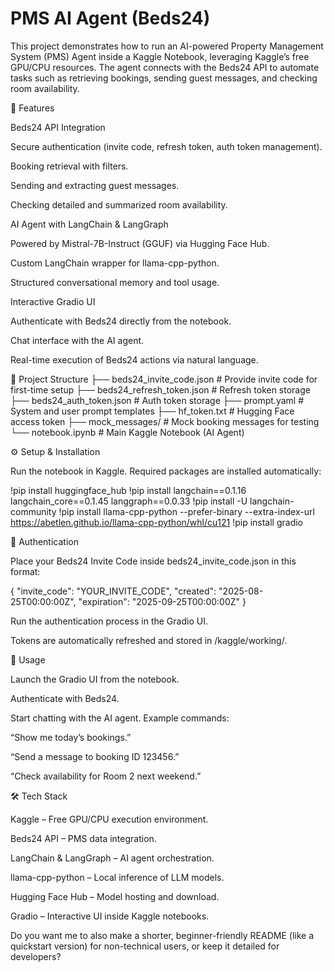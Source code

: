 # PMS AI Agent (Beds24)

This project demonstrates how to run an AI-powered Property Management System (PMS) Agent inside a Kaggle Notebook, leveraging Kaggle’s free GPU/CPU resources. The agent connects with the Beds24 API to automate tasks such as retrieving bookings, sending guest messages, and checking room availability.

🚀 Features

Beds24 API Integration

Secure authentication (invite code, refresh token, auth token management).

Booking retrieval with filters.

Sending and extracting guest messages.

Checking detailed and summarized room availability.

AI Agent with LangChain & LangGraph

Powered by Mistral-7B-Instruct (GGUF) via Hugging Face Hub.

Custom LangChain wrapper for llama-cpp-python.

Structured conversational memory and tool usage.

Interactive Gradio UI

Authenticate with Beds24 directly from the notebook.

Chat interface with the AI agent.

Real-time execution of Beds24 actions via natural language.

📂 Project Structure
├── beds24_invite_code.json      # Provide invite code for first-time setup
├── beds24_refresh_token.json    # Refresh token storage
├── beds24_auth_token.json       # Auth token storage
├── prompt.yaml                  # System and user prompt templates
├── hf_token.txt                 # Hugging Face access token
├── mock_messages/               # Mock booking messages for testing
└── notebook.ipynb               # Main Kaggle Notebook (AI Agent)

⚙️ Setup & Installation

Run the notebook in Kaggle. Required packages are installed automatically:

!pip install huggingface_hub
!pip install langchain==0.1.16 langchain_core==0.1.45 langgraph==0.0.33
!pip install -U langchain-community
!pip install llama-cpp-python --prefer-binary --extra-index-url https://abetlen.github.io/llama-cpp-python/whl/cu121
!pip install gradio

🔑 Authentication

Place your Beds24 Invite Code inside beds24_invite_code.json in this format:

{
  "invite_code": "YOUR_INVITE_CODE",
  "created": "2025-08-25T00:00:00Z",
  "expiration": "2025-09-25T00:00:00Z"
}


Run the authentication process in the Gradio UI.

Tokens are automatically refreshed and stored in /kaggle/working/.

💬 Usage

Launch the Gradio UI from the notebook.

Authenticate with Beds24.

Start chatting with the AI agent. Example commands:

“Show me today’s bookings.”

“Send a message to booking ID 123456.”

“Check availability for Room 2 next weekend.”

🛠️ Tech Stack

Kaggle – Free GPU/CPU execution environment.

Beds24 API – PMS data integration.

LangChain & LangGraph – AI agent orchestration.

llama-cpp-python – Local inference of LLM models.

Hugging Face Hub – Model hosting and download.

Gradio – Interactive UI inside Kaggle notebooks.

Do you want me to also make a shorter, beginner-friendly README (like a quickstart version) for non-technical users, or keep it detailed for developers?
